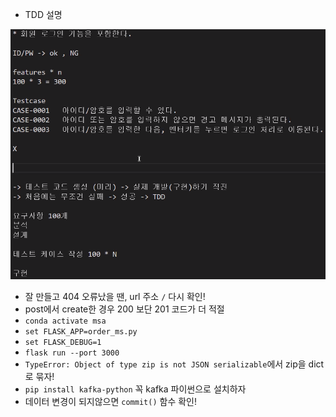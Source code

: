 - TDD 설명

![image-20210406093718307](img.assets/image-20210406093718307.png)

- 잘 만들고 404 오류났을 땐, url 주소 `/` 다시 확인!
- post에서 create한 경우 200 보단 201 코드가 더 적절
- `conda activate msa`
- `set FLASK_APP=order_ms.py`
- `set FLASK_DEBUG=1`
- `flask run --port 3000`
- `TypeError: Object of type zip is not JSON serializable`에서 zip을 dict로 묶자!
- `pip install kafka-python` 꼭 kafka 파이썬으로 설치하자
- 데이터 변경이 되지않으면 `commit()` 함수 확인!